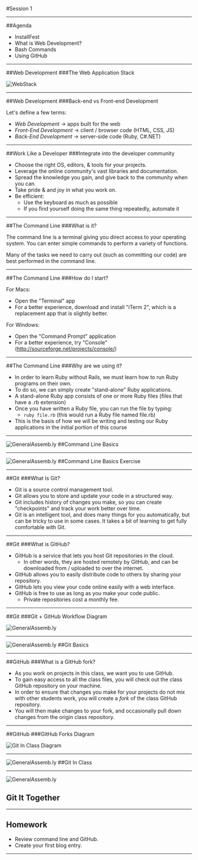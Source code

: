 #Session 1

---


##Agenda

*	InstallFest
*	What is Web Development?
*	Bash Commands
*	Using GitHub

---

##Web Development
###The Web Application Stack

![WebStack](../../assets/command_line/server-side.jpg)

---

##Web Development
###Back-end vs Front-end Development

Let's define a few terms:

* _Web Development_ -> apps built for the web
* _Front-End Development_ -> client / browser code (HTML, CSS, JS)
* _Back-End Development_ -> server-side code (Ruby, C#.NET)

---

##Work Like a Developer
###Integrate into the developer community

* Choose the right OS, editors, & tools for your projects.
* Leverage the online community's vast libraries and documentation.
* Spread the knowledge you gain, and give back to the community when you can.
* Take pride & and joy in what you work on.
* Be efficient:
  * Use the keyboard as much as possible
  * If you find yourself doing the same thing repeatedly, automate it

---

##The Command Line
###What is it?

The command line is a terminal giving you direct access to your operating system. You can enter simple commands to perform a variety of functions.

Many of the tasks we need to carry out (such as committing our code) are best performed in the command line.

---

##The Command Line
###How do I start?

For Macs:

* Open the "Terminal" app
* For a better experience, download and install "iTerm 2", which is a replacement app that is slightly better.


For Windows:

* Open the "Command Prompt" application
* For a better experience, try "Console" (http://sourceforge.net/projects/console/)

---

##The Command Line
###Why are we using it?

* In order to learn Ruby without Rails, we must learn how to run Ruby programs on their own.
* To do so, we can simply create "stand-alone" Ruby applications.
* A stand-alone Ruby app consists of one or more Ruby files (files that have a .rb extension)
* Once you have written a Ruby file, you can run the file by typing:
	* ```ruby file.rb``` (this would run a Ruby file named file.rb)
* This is the basis of how we will be writing and testing our Ruby applications in the initial portion of this course

---



![GeneralAssemb.ly](../../assets/ICL_icons/Code_along_icon_md.png)
##Command Line Basics

---


![GeneralAssemb.ly](../../assets/ICL_icons/Exercise_icon_md.png)
##Command Line Basics Exercise

---

##Git
###What Is Git?

* Git is a source control management tool.
* Git allows you to store and update your code in a structured way.
* Git includes history of changes you make, so you can create "checkpoints" and track your work better over time.
* Git is an intelligent tool, and does many things for you automatically, but can be tricky to use in some cases. It takes a bit of learning to get fully comfortable with Git.

---

##Git
###What is GitHub?

* GitHub is a service that lets you host Git repositories in the cloud.
	* In other words, they are hosted remotely by GitHub, and can be downloaded from / uploaded to over the internet.
* GitHub allows you to easily distribute code to others by sharing your repository.
* GitHub lets you view your code online easily with a web interface.
* GitHub is free to use as long as you make your code public.
	* Private repositories cost a monthly fee.

---

##Git
###Git + GitHub Workflow Diagram

![GeneralAssemb.ly](../../assets/GitHub/git_general_diagram.png)

---


![GeneralAssemb.ly](../../assets/ICL_icons/Code_along_icon_md.png)
##Git Basics

---


##GitHub
###What is a GitHub fork?

* As you work on projects in this class, we want you to use GitHub.
* To gain easy access to all the class files, you will check out the class GitHub repository on your machine.
* In order to ensure that changes you make for your projects do not mix with other students work, you will create a *fork* of the class GitHub repository.
* You will then make changes to your fork, and occasionally pull down changes from the origin class repository.

---

##GitHub
###GitHub Forks Diagram

![ Git In Class Diagram](../../assets/GitHub/fork_Diagram.png)

---



![GeneralAssemb.ly](../../assets/ICL_icons/Code_along_icon_md.png)
##Git In Class

---


![GeneralAssemb.ly](../../assets/ICL_icons/Exercise_icon_md.png)
## Git It Together

---


## Homework

*	Review command line and GitHub.
*	Create your first blog entry.

---
